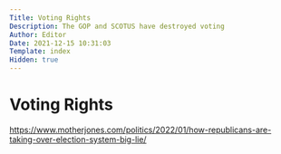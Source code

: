 ```yaml
---
Title: Voting Rights
Description: The GOP and SCOTUS have destroyed voting
Author: Editor
Date: 2021-12-15 10:31:03
Template: index
Hidden: true
---
```

# Voting Rights
https://www.motherjones.com/politics/2022/01/how-republicans-are-taking-over-election-system-big-lie/